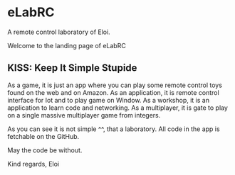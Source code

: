 # eLabRC

A remote control laboratory of Eloi.

Welcome to the landing page of eLabRC

## KISS: Keep It Simple Stupide

As a game, it is just an app where you can play some remote control toys found on the web and on Amazon.
As an application, it is remote control interface for Iot and to play game on Window.
As a workshop, it is an application to learn code and networking.
As a multiplayer, it is gate to play on a single massive multiplayer game from integers.

As you can see it is not simple ^^, that a laboratory.
All code in the app is fetchable on the GitHub.


May the code be without.

Kind regards,
Eloi

